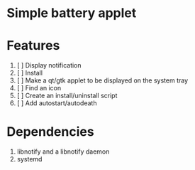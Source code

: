 # Simple battery applet

# Features
1. [ ] Display notification
2. [ ] Install
3. [ ] Make a qt/gtk applet to be displayed on the system tray
4. [ ] Find an icon
5. [ ] Create an install/uninstall script
6. [ ] Add autostart/autodeath

# Dependencies
1. libnotify and a libnotify daemon
2. systemd
